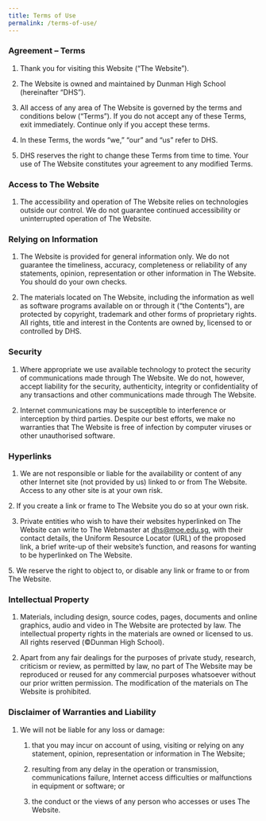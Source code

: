 ```yaml
---
title: Terms of Use
permalink: /terms-of-use/
---
```

### Agreement – Terms

1.  Thank you for visiting this Website (“The Website”). 

2.  The Website is owned and maintained by Dunman High School (hereinafter “DHS”).

3.  All access of any area of The Website is governed by the terms and conditions below (“Terms”). If you do not accept any of these Terms, exit immediately. Continue only if you accept these terms.

4.  In these Terms, the words “we,” “our” and “us” refer to DHS. 
	
5.  DHS reserves the right to change these Terms from time to time. Your use of The Website constitutes your agreement to any modified Terms.
	
### Access to The Website

1.  The accessibility and operation of The Website relies on technologies outside our control. We do not guarantee continued accessibility or uninterrupted operation of The Website.

### Relying on Information

1.  The Website is provided for general information only. We do not guarantee the timeliness, accuracy, completeness or reliability of any statements, opinion, representation or other information in The Website. You should do your own checks.

<p>

2.  The materials located on The Website, including the information as well as software programs available on or through it (“the Contents”), are protected by copyright, trademark and other forms of proprietary rights. All rights, title and interest in the Contents are owned by, licensed to or controlled by DHS.
</p>

### Security

1.  Where appropriate we use available technology to protect the security of communications made through The Website. We do not, however, accept liability for the security, authenticity, integrity or confidentiality of any transactions and other communications made through The Website.
<p>

2.  Internet communications may be susceptible to interference or interception by third parties. Despite our best efforts, we make no warranties that The Website is free of infection by computer viruses or other unauthorised software.

</p>

### Hyperlinks

1.  We are not responsible or liable for the availability or content of any other Internet site (not provided by us) linked to or from The Website. Access to any other site is at your own risk.
<p>
2.  If you create a link or frame to The Website you do so at your own risk.
</p>

3.  Private entities who wish to have their websites hyperlinked on The Website can write to The Webmaster at [dhs@moe.edu.sg](dhs@moe.edu.sg), with their contact details, the Uniform Resource Locator (URL) of the proposed link, a brief write-up of their website’s function, and reasons for wanting to be hyperlinked on The Website.
<p>
5.  We reserve the right to object to, or disable any link or frame to or from The Website.
</p>
	
### Intellectual Property

1.  Materials, including design, source codes, pages, documents and online graphics, audio and video in The Website are protected by law. The intellectual property rights in the materials are owned or licensed to us. All rights reserved (©Dunman High School).
<p>

2.  Apart from any fair dealings for the purposes of private study, research, criticism or review, as permitted by law, no part of The Website may be reproduced or reused for any commercial purposes whatsoever without our prior written permission. The modification of the materials on The Website is prohibited.

### Disclaimer of Warranties and Liability

1.  We will not be liable for any loss or damage:

    1.  that you may incur on account of using, visiting or relying on any statement, opinion, representation or information in The Website;
    
    2.  resulting from any delay in the operation or transmission, communications failure, Internet access difficulties or malfunctions in equipment or software; or
    
    3.  the conduct or the views of any person who accesses or uses The Website.